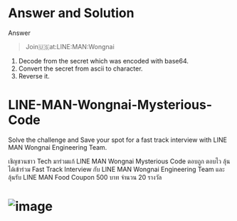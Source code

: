 # Answer and Solution
Answer  
> Join:us:at:LINE:MAN:Wongnai

1. Decode from the secret which was encoded with base64.
2. Convert the secret from ascii to character.
3. Reverse it.


# LINE-MAN-Wongnai-Mysterious-Code


Solve the challenge and Save your spot for a fast track interview with LINE MAN Wongnai Engineering Team.

เชิญชวนชาว Tech มาร่วมแก้ LINE MAN Wongnai Mysterious Code ตอบถูก ตอบไว ลุ้นได้เข้าร่วม Fast Track Interview กับ LINE MAN Wongnai Engineering Team และ ลุ้นรับ LINE MAN Food Coupon 500 บาท จำนวน 20 รางวัล



# ![image](https://user-images.githubusercontent.com/108649272/178962304-75130546-d912-41fe-95e2-44a1623f7c83.png)